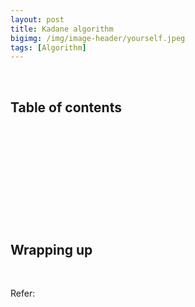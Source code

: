 ```yaml
---
layout: post
title: Kadane algorithm
bigimg: /img/image-header/yourself.jpeg
tags: [Algorithm]
---
```





<br>

## Table of contents





<br>

## 






<br>

## 






<br>

## 





<br>

## Wrapping up




<br>

Refer:

